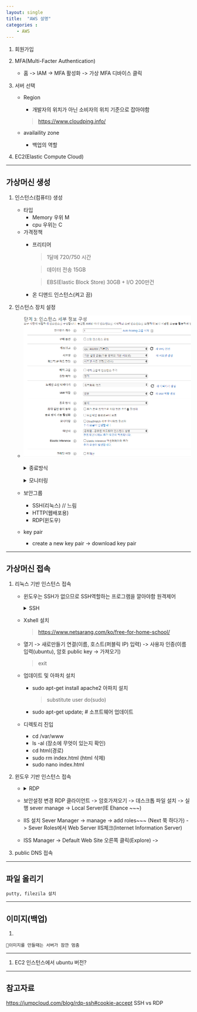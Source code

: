 ```yaml
---
layout: single
title:  "AWS 설명" 
categories : 
    - AWS
---
```


1. 회원가입

2. MFA(Multi-Facter Authentication)
    - 홈 -> IAM -> MFA 활성화 -> 가상 MFA 디바이스 클릭

3. 서버 선택
    - Region
        - 개발자의 위치가 아닌 소비자의 위치 기준으로 잡아야함
         > https://www.cloudping.info/

    - availaility zone
      - 백업의 역할

4. EC2(Elastic Compute Cloud)

---

## 가상머신 생성

 1. 인스턴스(컴퓨터) 생성
     - 타입
         - Memory 우위 M
         - cpu 우위는 C
     - 가격정책 
         - 프리티어
           > 1달에 720/750 시간  

           > 데이터 전송 15GB   

           > EBS(Elastic Block Store) 30GB + I/O 200만건
         
         - 온 디맨드 인스턴스(켜고 끔)

 2. 인스턴스 장치 설정
     - ![instance](../../../img/instance.png)
         <details><summary>종료방식</summary>중지 - 스토리지 비용 발생

         종료 - 데이터까지 삭제 </details>
         <details><summary>모니터링</summary>CPU 점유율, 사용률을 더 자세하게 기록해줌(돈들어감)</details>  

    - 보안그룹
        - SSH(리눅스) // 느림
        - HTTP(웹배포용)
        - RDP(윈도우)
    
    - key pair
        - create a new key pair -> download key pair

---

## 가상머신 접속

1. 리눅스 기반 인스턴스 접속
    - 윈도우는 SSH가 없으므로 SSH역할하는 프로그램을 깔아야함 원격제어
      <details><summary>SSH</summary>Secure SHell(CUI, CLI환경 어렵고 보안성 뛰어남)</details> 
    - Xshell 설치

        > https://www.netsarang.com/ko/free-for-home-school/

    - 열기 -> 새로만들기 연결(이름, 호스트(퍼블릭 IP) 입력) -> 사용자 인증(이름입력(ubuntu), 암호 public key -> 가져오기)
        > exit
    - 업데이트 및 아파치 설치
        - sudo apt-get install apache2 아파치 설치
          > substitute user do(sudo)
        - sudo apt-get update; # 소프트웨어 업데이트


    - 디렉토리 진입
        - cd /var/www
        - ls -al (장소에 무엇이 있는지 확인)
        - cd html(경로)
        - sudo rm index.html (html 삭제)
        - sudo nano index.html

2. 윈도우 기반 인스턴스 접속
    - <details><summary>RDP</summary>Remote Desktop Protocol(GUI환경에 쉽고 보안성이 안좋음)</details>
    
    - 보안설정 변경
      RDP 클라이언트 -> 암호가져오기 -> 데스크톱 파일 설치 -> 실행 sever manage -> Local Server(IE Ehance ~~~)
    
    - IIS 설치 
     Sever Manager -> manage -> add roles~~~ (Next 쭉 하다가) -> Sever Roles에서 Web Server IIS체크(Internet Information Server)

    - ISS Manager -> Default Web Site 오른쪽 클릭(Explore) ->

3. public DNS 접속
 

---

## 파일 올리기 
    putty, filezila 설치
---

## 이미지(백업)

1. 

    🧨이미지를 만들때는 서버가 잠깐 멈춤 

---
1. EC2 인스턴스에서 ubuntu 버전?


---

## 참고자료
https://jumpcloud.com/blog/rdp-ssh#cookie-accept SSH vs RDP